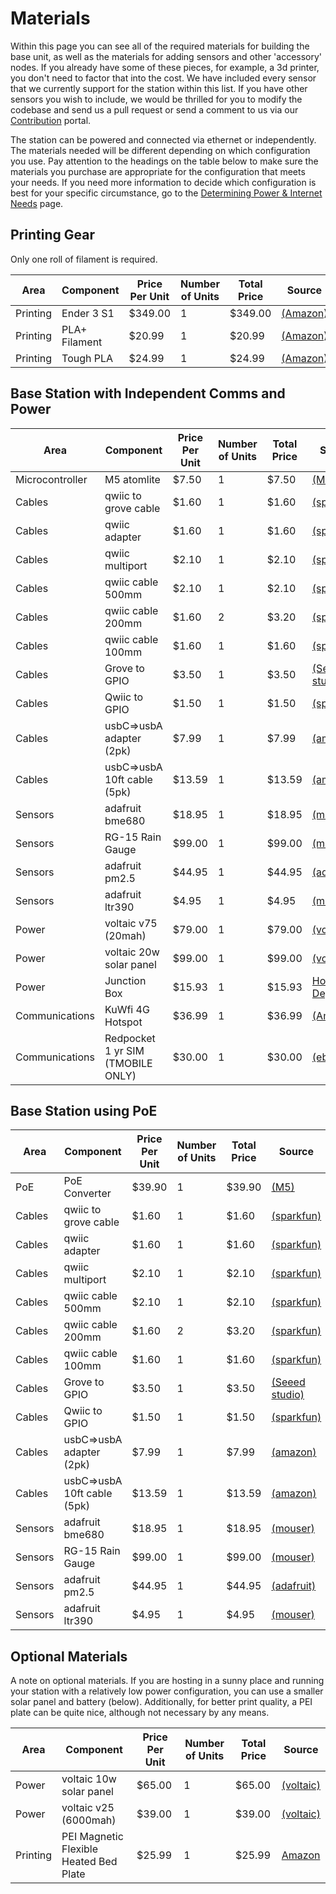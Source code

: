 # Materials

Within this page you can see all of the required materials for building the base unit, as 
well as the materials for adding sensors and other 'accessory' nodes. If you already have some of 
these pieces, for example, a 3d printer, you don't need to factor that into the cost. We have 
included every sensor that we currently support for the station within this list. If you have other 
sensors you wish to include, we would be thrilled for you to modify the codebase and send us a pull request 
or send a comment to us via our [Contribution](../contribution.md) portal.

The station can be powered and connected via ethernet or independently. The materials needed will be different depending on which configuration you use. Pay attention to the headings on the table below to make sure the materials you purchase are appropriate for the configuration that meets your needs. If you need more information to decide which configuration is best for your specific circumstance, go to the [Determining Power & Internet Needs](../getting-started/connection.md) page.

## Printing Gear

Only one roll of filament is required.

|Area|Component|Price Per Unit|Number of Units|Total Price|Source|
|---|---|---|---|---|---|
|Printing|Ender 3 S1|$349.00|1|$349.00|[(Amazon)](https://www.amazon.com/Creality-S1-Extruder-Mainboard-8-6X8-6X10-6in/dp/B07DYL9B2S/ref=sr_1_3?crid=141O1QGAM9D88&keywords=ender+3+s1&qid=1678391179&sprefix=%2Caps%2C130&sr=8-3)|
|Printing|PLA+ Filament|$20.99|1|$20.99|[(Amazon)](https://www.amazon.com/Printer-Filament-SUNLU-Dimensional-Accuracy/dp/B08CVG79JM/ref=sr_1_13?crid=19IOJKJHR5TF1&keywords=pla%2B+white&qid=1678391303&sprefix=pla%2B+whit%2Caps%2C131&sr=8-13)|
|Printing|Tough PLA|$24.99|1|$24.99|[(Amazon)](https://www.amazon.com/Inland-Tough-Printer-Filament-1-75/dp/B09P497QP7/ref=sr_1_5?crid=1NRHG337K8J9S&keywords=tough+pla+white&qid=1678391347&sprefix=tough+pla+white%2Caps%2C136&sr=8-5)|

## Base Station with Independent Comms and Power

|Area|Component|Price Per Unit|Number of Units|Total Price|Source|
|---|---|---|---|---|---|
|Microcontroller|M5 atomlite|$7.50|1|$7.50|[(M5)](https://shop.m5stack.com/products/atom-lite-esp32-development-kit)|
|Cables|qwiic to grove cable|$1.60|1|$1.60|[(sparkfun)](https://www.sparkfun.com/products/15109)|
|Cables|qwiic adapter|$1.60|1|$1.60|[(sparkfun)](https://www.sparkfun.com/products/14495)|
|Cables|qwiic multiport|$2.10|1|$2.10|[(sparkfun)](https://www.sparkfun.com/products/18012)|
|Cables|qwiic cable 500mm|$2.10|1|$2.10|[(sparkfun)](https://www.sparkfun.com/products/17257)|
|Cables|qwiic cable 200mm|$1.60|2|$3.20|[(sparkfun)](https://www.sparkfun.com/products/17258)|
|Cables|qwiic cable 100mm|$1.60|1|$1.60|[(sparkfun)](https://www.sparkfun.com/products/17259)|
|Cables|Grove to GPIO|$3.50|1|$3.50|[(Seeed studio)](https://www.seeedstudio.com/Grove-4-pin-Female-Jumper-to-Grove-4-pin-Conversion-Cable-5-PCs-per-PAck.html?indexName=bazaar_retailer_products&objectID=2221&p=3&queryID=ee45317cfb7eb5f33d7c6714acc55370#detail-target-2)|
|Cables|Qwiic to GPIO|$1.50|1|$1.50|[(sparkfun)](https://www.sparkfun.com/products/14425)|
|Cables|usbC=>usbA adapter (2pk)|$7.99|1|$7.99|[(amazon)](https://www.amazon.com/Adapter%EF%BC%8CUSB-Converter-Synchronization-Charging-Computers/dp/B08P57T56M/ref=sr_1_3?crid=38JN3C6NSNOZM&keywords=usb+c+to+a+adapter+male+to+male&qid=1678392520&sprefix=usb+c+to+a+adapter+male+to+mal%2Caps%2C114&sr=8-3)|
|Cables|usbC=>usbA 10ft cable (5pk)|$13.59|1|$13.59|[(amazon)](https://www.amazon.com/s?k=10ft+usbc+to+usb+a&crid=3BXHAYCWLGKV6&sprefix=10ft+usbc+to+usb+%2Caps%2C134&ref=nb_sb_noss_2)|
|Sensors|adafruit bme680|$18.95|1|$18.95|[(mouser)](https://www.mouser.com/ProductDetail/Adafruit/3660?qs=W0yvOO0ixfFypXCClAyRMg%3D%3D)|
|Sensors|RG-15 Rain Gauge|$99.00|1|$99.00|[(mouser)](https://www.mouser.com/ProductDetail/Seeed-Studio/114992321?qs=W%2FMpXkg%252BdQ4dWj25F6J2Gg%3D%3D)|
|Sensors|adafruit pm2.5|$44.95|1|$44.95|[(adafruit)](https://www.adafruit.com/product/4632)|
|Sensors|adafruit ltr390|$4.95|1|$4.95|[(mouser)](https://www.mouser.com/ProductDetail/Adafruit/4831?qs=pBJMDPsKWf1zkcVjRyCEJQ%3D%3D)|
|Power|voltaic v75 (20mah)|$79.00|1|$79.00|[(voltaic)](https://voltaicsystems.com/v75/)|
|Power|voltaic 20w solar panel|$99.00|1|$99.00|[(voltaic)](https://voltaicsystems.com/20-watt-6-volt-solar-panel-etfe/)|
|Power|Junction Box|$15.93|1|$15.93|[Home Depot](https://www.homedepot.com/p/4-in-x-4-in-x-4-in-Junction-Box-R5133709/202043437)|
|Communications|KuWfi 4G Hotspot|$36.99|1|$36.99|[(Amazon)](https://www.amazon.com/KuWFi-Internet-Devices-Portable-Hotspot/dp/B08NX14VQZ/ref=sr_1_3?crid=323OWE3N3VI67&keywords=usb+hotspot&qid=1678393361&sprefix=usb+hotspot%2Caps%2C105&sr=8-3)|
|Communications|Redpocket 1 yr SIM (TMOBILE ONLY)|$30.00|1|$30.00|[(ebay)](https://www.ebay.com/itm/133196831828?hash=item1f03265c54:g:gXsAAOSww2Zfu-Xf)|

## Base Station using PoE

|Area|Component|Price Per Unit|Number of Units|Total Price|Source|
|---|---|---|---|---|---|
|PoE|PoE Converter|$39.90|1|$39.90|[(M5)](https://shop.m5stack.com/products/atom-poe-kit-with-w5500-hy601742e)|
|Cables|qwiic to grove cable|$1.60|1|$1.60|[(sparkfun)](https://www.sparkfun.com/products/15109)|
|Cables|qwiic adapter|$1.60|1|$1.60|[(sparkfun)](https://www.sparkfun.com/products/14495)|
|Cables|qwiic multiport|$2.10|1|$2.10|[(sparkfun)](https://www.sparkfun.com/products/18012)|
|Cables|qwiic cable 500mm|$2.10|1|$2.10|[(sparkfun)](https://www.sparkfun.com/products/17257)|
|Cables|qwiic cable 200mm|$1.60|2|$3.20|[(sparkfun)](https://www.sparkfun.com/products/17258)|
|Cables|qwiic cable 100mm|$1.60|1|$1.60|[(sparkfun)](https://www.sparkfun.com/products/17259)|
|Cables|Grove to GPIO|$3.50|1|$3.50|[(Seeed studio)](https://www.seeedstudio.com/Grove-4-pin-Female-Jumper-to-Grove-4-pin-Conversion-Cable-5-PCs-per-PAck.html?indexName=bazaar_retailer_products&objectID=2221&p=3&queryID=ee45317cfb7eb5f33d7c6714acc55370#detail-target-2)|
|Cables|Qwiic to GPIO|$1.50|1|$1.50|[(sparkfun)](https://www.sparkfun.com/products/14425)|
|Cables|usbC=>usbA adapter (2pk)|$7.99|1|$7.99|[(amazon)](https://www.amazon.com/Adapter%EF%BC%8CUSB-Converter-Synchronization-Charging-Computers/dp/B08P57T56M/ref=sr_1_3?crid=38JN3C6NSNOZM&keywords=usb+c+to+a+adapter+male+to+male&qid=1678392520&sprefix=usb+c+to+a+adapter+male+to+mal%2Caps%2C114&sr=8-3)|
|Cables|usbC=>usbA 10ft cable (5pk)|$13.59|1|$13.59|[(amazon)](https://www.amazon.com/s?k=10ft+usbc+to+usb+a&crid=3BXHAYCWLGKV6&sprefix=10ft+usbc+to+usb+%2Caps%2C134&ref=nb_sb_noss_2)|
|Sensors|adafruit bme680|$18.95|1|$18.95|[(mouser)](https://www.mouser.com/ProductDetail/Adafruit/3660?qs=W0yvOO0ixfFypXCClAyRMg%3D%3D)|
|Sensors|RG-15 Rain Gauge|$99.00|1|$99.00|[(mouser)](https://www.mouser.com/ProductDetail/Seeed-Studio/114992321?qs=W%2FMpXkg%252BdQ4dWj25F6J2Gg%3D%3D)|
|Sensors|adafruit pm2.5|$44.95|1|$44.95|[(adafruit)](https://www.adafruit.com/product/4632)|
|Sensors|adafruit ltr390|$4.95|1|$4.95|[(mouser)](https://www.mouser.com/ProductDetail/Adafruit/4831?qs=pBJMDPsKWf1zkcVjRyCEJQ%3D%3D)|

## Optional Materials

A note on optional materials. If you are hosting in a sunny place and running your station with a relatively low
power configuration, you can use a smaller solar panel and battery (below). 
Additionally, for better print quality, a PEI plate can be quite nice, although not necessary by any means.

|Area|Component|Price Per Unit|Number of Units|Total Price|Source|
|---|---|---|---|---|---|
|Power|voltaic 10w solar panel|$65.00|1|$65.00|[(voltaic)](https://voltaicsystems.com/10-watt-panel-etfe/)|
|Power|voltaic v25 (6000mah)|$39.00|1|$39.00|[(voltaic)](https://voltaicsystems.com/v25/)|
| Printing | PEI Magnetic Flexible Heated Bed Plate | $25.99 | 1 | $25.99 | [Amazon](https://www.amazon.com/Magnetic-Flexible-Heated-235x235mm-Ender/dp/B09F6Q4CYM?th=1)|

